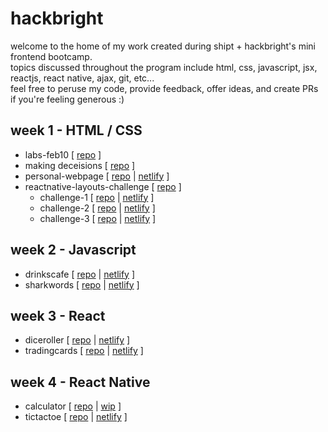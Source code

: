 # hackbright
welcome to the home of my work created during shipt + hackbright's mini frontend bootcamp.  
topics discussed throughout the program include html, css, javascript, jsx, reactjs, react native, ajax, git, etc...    
feel free to peruse my code, provide feedback, offer ideas, and create PRs if you're feeling generous :)


## week 1 - HTML / CSS
- labs-feb10 [ [repo](https://github.com/jhbatshipt/hackbright/tree/main/labs-feb10) ]
- making deceisions [ [repo](https://github.com/jhbatshipt/hackbright/tree/main/making%20decisions) ]
- personal-webpage [ [repo](https://github.com/jhbatshipt/hackbright/tree/main/personal-webpage) | [netlify](https://ubiquitous-mooncake-0ba80c.netlify.app) ]
- reactnative-layouts-challenge [ [repo](https://github.com/jhbatshipt/hackbright/tree/main/reactnative-layouts-challenge) ]
    -   challenge-1 [ [repo](https://github.com/jhbatshipt/hackbright/tree/main/reactnative-layouts-challenge/challenge-1) | [netlify](https://friendly-gaufre-a1a30b.netlify.app) ]
    -   challenge-2 [ [repo](https://github.com/jhbatshipt/hackbright/tree/main/reactnative-layouts-challenge/challenge-2) | [netlify](https://jade-bublanina-c2160d.netlify.app) ]
    -   challenge-3 [ [repo](https://github.com/jhbatshipt/hackbright/tree/main/reactnative-layouts-challenge/challenge-3) | [netlify](https://coruscating-dango-9e72e3.netlify.app/) ]

## week 2 - Javascript
- drinkscafe [ [repo](https://github.com/jhbatshipt/hackbright/tree/main/drinkscafe) | [netlify](https://effervescent-frangollo-5fc3a4.netlify.app/) ]
- sharkwords [ [repo](https://github.com/jhbatshipt/hackbright/tree/main/sharkwords) | [netlify](https://shimmering-praline-fb7c8b.netlify.app/sharkwords.html) ]

## week 3 - React
- diceroller [ [repo](https://github.com/jhbatshipt/hackbright/tree/main/diceroller) | [netlify](https://gorgeous-phoenix-525f56.netlify.app/) ]
- tradingcards [ [repo](https://github.com/jhbatshipt/hackbright/tree/main/tradingcards) | [netlify](https://graceful-custard-692284.netlify.app/) ]

## week 4 - React Native
- calculator [ [repo](https://github.com/jhbatshipt/hackbright/tree/main/calculator) | [wip]() ]
- tictactoe [ [repo](https://github.com/jhbatshipt/hackbright/tree/main/tictactoe) | [netlify](https://main--comfy-cat-02e23d.netlify.app/) ]
